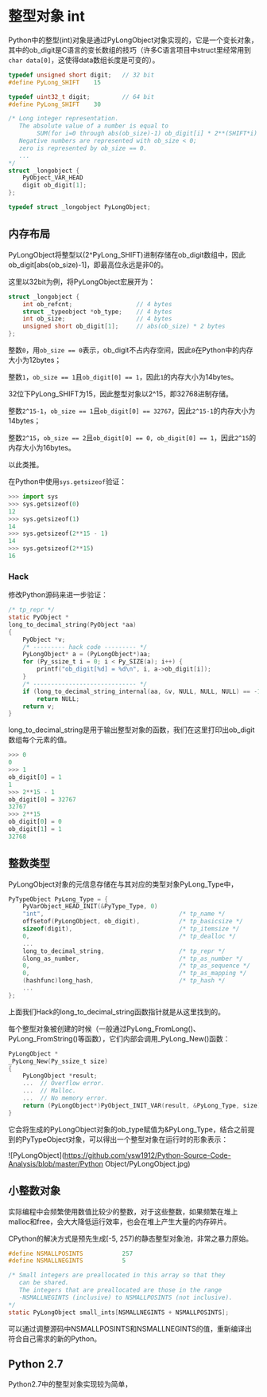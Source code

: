 # 整型对象 int

Python中的整型(int)对象是通过PyLongObject对象实现的，它是一个变长对象，其中的ob_digit是C语言的变长数组的技巧（许多C语言项目中struct里经常用到`char data[0]`，这使得data数组长度是可变的）。

```c
typedef unsigned short digit;	// 32 bit
#define PyLong_SHIFT    15

typedef uint32_t digit;			// 64 bit
#define PyLong_SHIFT    30

/* Long integer representation.
   The absolute value of a number is equal to
        SUM(for i=0 through abs(ob_size)-1) ob_digit[i] * 2**(SHIFT*i)
   Negative numbers are represented with ob_size < 0;
   zero is represented by ob_size == 0.
   ...
*/
struct _longobject {
    PyObject_VAR_HEAD
    digit ob_digit[1];
};

typedef struct _longobject PyLongObject;
```

## 内存布局

PyLongObject将整型以(2^PyLong_SHIFT)进制存储在ob_digit数组中，因此ob_digit[abs(ob_size)-1]，即最高位永远是非0的。

这里以32bit为例，将PyLongObject宏展开为：

```C
struct _longobject {
    int ob_refcnt;					// 4 bytes
    struct _typeobject *ob_type;	// 4 bytes
    int ob_size;					// 4 bytes
    unsigned short ob_digit[1];		// abs(ob_size) * 2 bytes
};
```

整数`0`，用`ob_size == 0`表示，ob_digit不占内存空间，因此`0`在Python中的内存大小为12bytes；

整数`1`，`ob_size == 1`且`ob_digit[0] == 1`，因此`1`的内存大小为14bytes。

32位下PyLong_SHIFT为15，因此整型对象以2^15，即32768进制存储。

整数`2^15-1`，`ob_size == 1`且`ob_digit[0] == 32767`，因此`2^15-1`的内存大小为14bytes；

整数`2^15`，`ob_size == 2`且`ob_digit[0] == 0, ob_digit[0] == 1`，因此`2^15`的内存大小为16bytes。

以此类推。

在Python中使用`sys.getsizeof`验证：

```python
>>> import sys
>>> sys.getsizeof(0)
12
>>> sys.getsizeof(1)
14
>>> sys.getsizeof(2**15 - 1)
14
>>> sys.getsizeof(2**15)
16 
```

### Hack

修改Python源码来进一步验证：

```c
/* tp_repr */
static PyObject *
long_to_decimal_string(PyObject *aa)
{
    PyObject *v;
    /* --------- hack code --------- */
	PyLongObject* a = (PyLongObject*)aa;
	for (Py_ssize_t i = 0; i < Py_SIZE(a); i++) {
		printf("ob_digit[%d] = %d\n", i, a->ob_digit[i]);
	}
    /* ----------------------------- */
    if (long_to_decimal_string_internal(aa, &v, NULL, NULL, NULL) == -1)
        return NULL;
    return v;
}
```

long_to_decimal_string是用于输出整型对象的函数，我们在这里打印出ob_digit数组每个元素的值。

```python
>>> 0
0
>>> 1
ob_digit[0] = 1
1
>>> 2**15 - 1
ob_digit[0] = 32767
32767
>>> 2**15
ob_digit[0] = 0
ob_digit[1] = 1
32768 
```

## 整数类型

PyLongObject对象的元信息存储在与其对应的类型对象PyLong_Type中，

```c
PyTypeObject PyLong_Type = {
    PyVarObject_HEAD_INIT(&PyType_Type, 0)
    "int",                                      /* tp_name */
    offsetof(PyLongObject, ob_digit),           /* tp_basicsize */
    sizeof(digit),                              /* tp_itemsize */
    0,                                          /* tp_dealloc */
    ...
    long_to_decimal_string,                     /* tp_repr */
    &long_as_number,                            /* tp_as_number */
    0,                                          /* tp_as_sequence */
    0,                                          /* tp_as_mapping */
    (hashfunc)long_hash,                        /* tp_hash */
    ...
};
```

上面我们Hack的long_to_decimal_string函数指针就是从这里找到的。

每个整型对象被创建的时候（一般通过PyLong_FromLong()、PyLong_FromString()等函数），它们内部会调用_PyLong_New()函数：

```c
PyLongObject *
_PyLong_New(Py_ssize_t size)
{
    PyLongObject *result;
    ...  // Overflow error.
    ...  // Malloc.
    ...  // No memory error.
    return (PyLongObject*)PyObject_INIT_VAR(result, &PyLong_Type, size);
}
```

它会将生成的PyLongObject对象的ob_type赋值为&PyLong_Type，结合之前提到的PyTypeObject对象，可以得出一个整型对象在运行时的形象表示：

![PyLongObject](https://github.com/ysw1912/Python-Source-Code-Analysis/blob/master/Python Object/PyLongObject.jpg)

## 小整数对象

实际编程中会频繁使用数值比较少的整数，对于这些整数，如果频繁在堆上malloc和free，会大大降低运行效率，也会在堆上产生大量的内存碎片。

CPython的解决方式是预先生成[-5, 257)的静态整型对象池，非常之暴力原始。

```c
#define NSMALLPOSINTS           257
#define NSMALLNEGINTS           5

/* Small integers are preallocated in this array so that they
   can be shared.
   The integers that are preallocated are those in the range
   -NSMALLNEGINTS (inclusive) to NSMALLPOSINTS (not inclusive).
*/
static PyLongObject small_ints[NSMALLNEGINTS + NSMALLPOSINTS];
```

可以通过调整源码中NSMALLPOSINTS和NSMALLNEGINTS的值，重新编译出符合自己需求的新的Python。

## Python 2.7

Python2.7中的整型对象实现较为简单，
